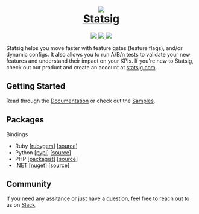 <h1 align="center">
	<a href="https://statsig.com/?ref=gh_server_core">
		<img src="https://github.com/statsig-io/js-client-monorepo/assets/95646168/ae5499ed-20ff-4584-bf21-8857f800d485" />
	</a>
    <div />
	<a href="https://statsig.com/?ref=gh_server_core">Statsig</a>
</h1>

<p align="center">
	<a href="https://github.com/statsig-io/private-statsig-server-core/blob/main/LICENSE">
        	<img src="https://img.shields.io/badge/license-ISC-blue.svg?colorA=1b2528&colorB=ccfbc7&style=for-the-badge">
    	</a>
	<a href="https://www.npmjs.com/package/@sigstat/sigstat-napi">
        	<img src="https://img.shields.io/npm/v/.svg?colorA=1b2528&colorB=b2d3ff&style=for-the-badge">
    	</a>
	<a href="https://statsig.com/community?ref=gh_server_core">
        	<img src="https://img.shields.io/badge/slack-statsig-brightgreen.svg?logo=slack&colorA=1b2528&colorB=FFF8BA&style=for-the-badge">
    	</a>
</p>

Statsig helps you move faster with feature gates (feature flags), and/or dynamic configs. It also allows you to run A/B/n tests to validate your new features and understand their impact on your KPIs. If you're new to Statsig, check out our product and create an account at [statsig.com](https://www.statsig.com/?ref=gh_server_core).

## Getting Started

Read through the [Documentation](https://docs.statsig.com/server/introduction?ref=gh_server_core) or check out the [Samples](samples/).

## Packages

Bindings

- Ruby [[rubygem](https://www.npmjs.com/package/@statsig/js-client)] [[source](https://github.com/statsig-io/private-statsig-server-core/tree/main/statsig-ffi/bindings/ruby)]
- Python [[pypi](https://www.npmjs.com/package/@statsig/js-on-device-eval-client)] [[source](https://github.com/statsig-io/private-statsig-server-core/tree/main/statsig-ffi/bindings/python)]
- PHP [[packagist](https://www.npmjs.com/package/@statsig/js-on-device-eval-client)] [[source](https://github.com/statsig-io/private-statsig-server-core/tree/main/statsig-ffi/bindings/php)]
- .NET [[nuget](https://www.npmjs.com/package/@statsig/js-on-device-eval-client)] [[source](https://github.com/statsig-io/private-statsig-server-core/tree/main/statsig-ffi/bindings/dotnet)]

## Community

If you need any assitance or just have a question, feel free to reach out to us on [Slack](https://statsig.com/community?ref=gh_server_core).
